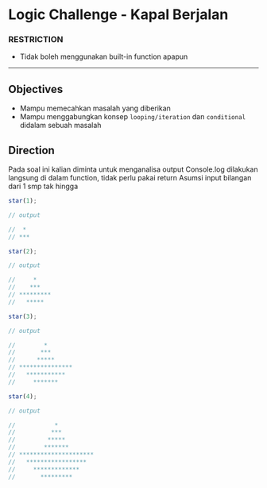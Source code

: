 # Logic Challenge - Kapal Berjalan

### RESTRICTION

- Tidak boleh menggunakan built-in function apapun

---

## Objectives

- Mampu memecahkan masalah yang diberikan
- Mampu menggabungkan konsep `looping/iteration` dan `conditional` didalam sebuah masalah

## Direction

Pada soal ini kalian diminta untuk menganalisa output
Console.log dilakukan langsung di dalam function, tidak perlu pakai return
Asumsi input bilangan dari 1 smp tak hingga

```js
star(1);

// output

//  *
// ***

star(2);

// output

//     *
//    ***
// *********
//   *****

star(3);

// output

//        *
//       ***
//      *****
// ***************
//   ***********
//     *******

star(4);

// output

//           *
//          ***
//         *****
//        *******
// *********************
//   *****************
//     *************
//       *********
```
